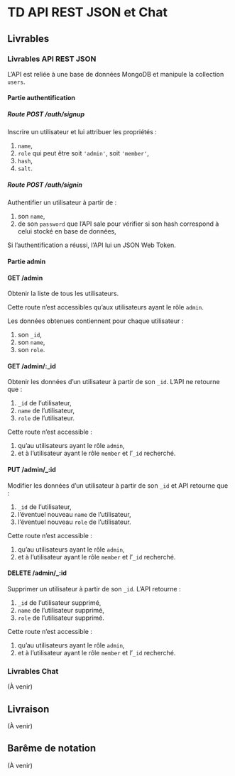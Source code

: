 # TD API REST JSON et Chat

## Livrables

### Livrables API REST JSON

L’API est reliée à une base de données MongoDB et manipule la collection `users`.

#### Partie authentification

##### Route POST /auth/signup

Inscrire un utilisateur et lui attribuer les propriétés :
1. `name`,
1. `role` qui peut être soit `'admin'`, soit `'member'`,
1. `hash`,
1. `salt`.

##### Route POST /auth/signin

Authentifier un utilisateur à partir de :
1. son `name`,
1. de son `password` que l’API sale pour vérifier si son hash correspond à celui stocké en base de données,

Si l’authentification a réussi, l’API lui un JSON Web Token.

#### Partie admin

#### GET /admin

Obtenir la liste de tous les utilisateurs.

Cette route n’est accessibles qu’aux utilisateurs ayant le rôle `admin`.

Les données obtenues contiennent pour chaque utilisateur :
1. son `_id`,
1. son `name`,
1. son `role`.

#### GET /admin/:_id

Obtenir les données d’un utilisateur à partir de son `_id`. L’API ne retourne que :
1. `_id` de l’utilisateur,
1. `name` de l’utilisateur,
1. `role` de l’utilisateur.

Cette route n’est accessible :
1. qu’au utilisateurs ayant le rôle `admin`,
1. et à l’utilisateur ayant le rôle `member` et l’`_id` recherché.

#### PUT /admin/_:id

Modifier les données d’un utilisateur à partir de son `_id` et API retourne que :
1. `_id` de l’utilisateur,
1. l’éventuel nouveau `name` de l’utilisateur,
1. l’éventuel nouveau `role` de l’utilisateur.

Cette route n’est accessible :
1. qu’au utilisateurs ayant le rôle `admin`,
1. et à l’utilisateur ayant le rôle `member` et l’`_id` recherché.

#### DELETE /admin/_:id

Supprimer un utilisateur à partir de son `_id`. L’API retourne :
1. `_id` de l’utilisateur supprimé,
1. `name` de l’utilisateur supprimé,
1. `role` de l’utilisateur supprimé.

Cette route n’est accessible :
1. qu’au utilisateurs ayant le rôle `admin`,
1. et à l’utilisateur ayant le rôle `member` et l’`_id` recherché.

### Livrables Chat

(À venir)

## Livraison

(À venir)

## Barême de notation

(À venir)


